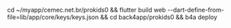 cd ~/myapp/cemec.net.br/prokids0 && flutter build web --dart-define-from-file=lib/app/core/keys/keys.json  && cd back4app/prokids0 && b4a deploy